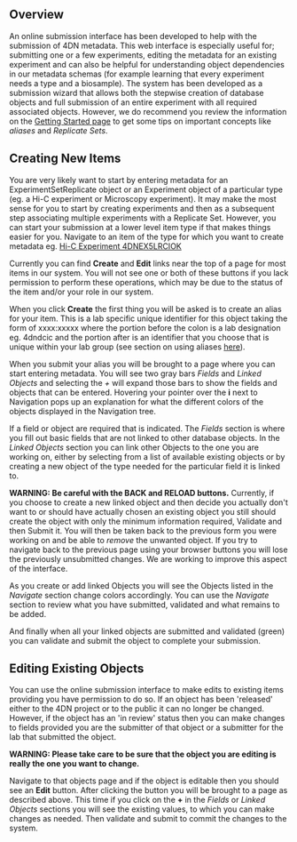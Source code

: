 ## Overview

An online submission interface has been developed to help with the submission of 4DN metadata.  This web interface is especially useful for; submitting one or a few experiments, editing the metadata for an existing experiment and can also be helpful for understanding object dependencies in our metadata schemas (for example learning that every experiment needs a type and a biosample).  The system has been developed as a submission wizard that allows both the stepwise creation of database objects and full submission of an entire experiment with all required associated objects.  However, we do recommend you review the information on the [Getting Started page](/help/getting-started) to get some tips on important concepts like *aliases* and *Replicate Sets*.

## Creating New Items

You are very likely want to start by entering metadata for an ExperimentSetReplicate object or an Experiment object of a particular type (eg. a Hi-C experiment or Microscopy experiment).  It may make the most sense for you to start by creating experiments and then as a subsequent step associating multiple experiments with a Replicate Set.  However, you can start your submission at a lower level item type if that makes things easier for you.
Navigate to an item of the type for which you want to create metadata eg. [Hi-C Experiment 4DNEX5LRCIOK](https://testportal.4dnucleome.org/experiments-hi-c/4DNEX5LRCIOK/)

Currently you can find **Create** and **Edit** links near the top of a page for most items in our system.  You will not see one or both of these buttons if you lack permission to perform these operations, which may be due to the status of the item and/or your role in our system.

When you click **Create** the first thing you will be asked is to create an alias for your item.  This is a lab specific unique identifier for this object taking the form of xxxx:xxxxx where the portion before the colon is a lab designation eg. 4dndcic and the portion after is an identifier that you choose that is unique within your lab group (see section on using aliases [here](/help/getting-started#referencing-existing-objects)).

When you submit your alias you will be brought to a page where you can start entering metadata.  You will see two gray bars *Fields* and *Linked Objects* and selecting the *+* will expand those bars to show the fields and objects that can be entered.  Hovering your pointer over the **i** next to Navigation pops up an explanation for what the different colors of the objects displayed in the Navigation tree.

If a field or object are required that is indicated.  The *Fields* section is where you fill out basic fields that are not linked to other database objects.  In the *Linked Objects* section you can link other Objects to the one you are working on, either by selecting from a list of available existing objects or by creating a new object of the type needed for the particular field it is linked to.

**WARNING: Be careful with the BACK and RELOAD buttons.** Currently, if you choose to create a new linked object and then decide you actually don't want to or should have actually chosen an existing object you still should create the object with only the minimum information required, Validate and then Submit it.  You will then be taken back to the previous form you were working on and be able to *remove* the unwanted object.  If you try to navigate back to the previous page using your browser buttons you will lose the previously unsubmitted changes.  We are working to improve this aspect of the interface.

As you create or add linked Objects you will see the Objects listed in the *Navigate* section change colors accordingly.  You can use the *Navigate* section to review what you have submitted, validated and what remains to be added.

And finally when all your linked objects are submitted and validated (green) you can validate and submit the object to complete your submission.

## Editing Existing Objects

You can use the online submission interface to make edits to existing items providing you have permission to do so.  If an object has been 'released' either to the 4DN project or to the public it can no longer be changed.  However, if the object has an 'in review' status then you can make changes to fields provided you are the submitter of that object or a submitter for the lab that submitted the object.

**WARNING: Please take care to be sure that the object you are editing is really the one you want to change.**

Navigate to that objects page and if the object is editable then you should see an **Edit** button.  After clicking the button you will be brought to a page as described above.  This time if you click on the **+** in the *Fields* or *Linked Objects* sections you will see the existing values, to which you can make changes as needed.  Then validate and submit to commit the changes to the system.
